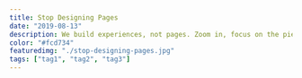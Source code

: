 ```yaml
---
title: Stop Designing Pages
date: "2019-08-13"
description: We build experiences, not pages. Zoom in, focus on the pieces that make up that experience. Build on of those, then build another. Lather, rinse, repeat.
color: "#fcd734"
featuredimg: "./stop-designing-pages.jpg"
tags: ["tag1", "tag2", "tag3"]
---
```



